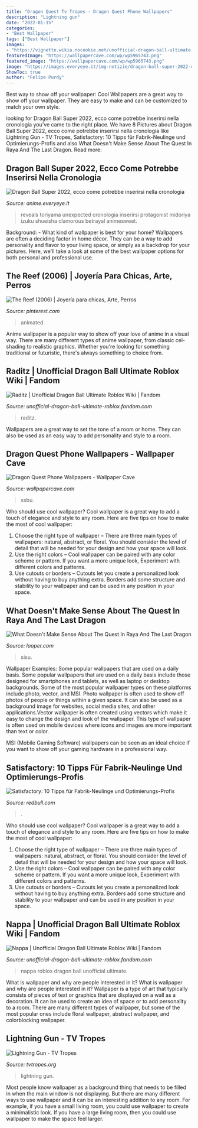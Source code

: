 ```yaml
---
title: "Dragon Quest Tv Tropes - Dragon Quest Phone Wallpapers"
description: "Lightning gun"
date: "2022-01-15"
categories:
- "Best Wallpaper"
tags: ["Best Wallpaper"]
images:
- "https://vignette.wikia.nocookie.net/unofficial-dragon-ball-ultimate-roblox/images/8/83/Raditz.PNG/revision/latest?cb=20200719033057"
featuredImage: "https://wallpapercave.com/wp/wp5965743.png"
featured_image: "https://wallpapercave.com/wp/wp5965743.png"
image: "https://images.everyeye.it/img-notizie/dragon-ball-super-2022-come-inserirsi-cronologia-serie-v4-517205.jpg"
ShowToc: true
author: "Felipe Purdy"
---
```



Best way to show off your wallpaper:
Cool Wallpapers are a great way to show off your wallpaper. They are easy to make and can be customized to match your own style.

	

		
looking for Dragon Ball Super 2022, ecco come potrebbe inserirsi nella cronologia you've came to the right place. We have 8 Pictures about Dragon Ball Super 2022, ecco come potrebbe inserirsi nella cronologia like Lightning Gun - TV Tropes, Satisfactory: 10 Tipps für Fabrik-Neulinge und Optimierungs-Profis and also What Doesn&#039;t Make Sense About The Quest In Raya And The Last Dragon. Read more:
		
    
## Dragon Ball Super 2022, Ecco Come Potrebbe Inserirsi Nella Cronologia

<img loading=lazy src="https://images.everyeye.it/img-notizie/dragon-ball-super-2022-come-inserirsi-cronologia-serie-v4-517205.jpg" onerror="this.onerror=null;this.src='https://tse1.mm.bing.net/th?id=OIP.wU7_vuJNQ_rivF6YTNNdcwHaEd&amp;pid=15.1';" alt="Dragon Ball Super 2022, ecco come potrebbe inserirsi nella cronologia">

_Source: anime.everyeye.it_

>reveals toriyama unexpected cronologia inserirsi protagonist midoriya izuku shueisha clamorous betrayal animesweet. 

	

Background: - What kind of wallpaper is best for your home?
Wallpapers are often a deciding factor in home décor. They can be a way to add personality and flavor to your living space, or simply as a backdrop for your pictures. Here, we'll take a look at some of the best wallpaper options for both personal and professional use.

    
## The Reef (2006) | Joyería Para Chicas, Arte, Perros

<img loading=lazy src="https://i.pinimg.com/736x/d7/e3/0f/d7e30fe78f321381feaf146c22ae4682.jpg" onerror="this.onerror=null;this.src='https://tse2.mm.bing.net/th?id=OIP.otHaFhJeeiS29T2HFi9m2AAAAA&amp;pid=15.1';" alt="The Reef (2006) | Joyería para chicas, Arte, Perros">

_Source: pinterest.com_

>animated. 

	

Anime wallpaper is a popular way to show off your love of anime in a visual way. There are many different types of anime wallpaper, from classic cel-shading to realistic graphics. Whether you're looking for something traditional or futuristic, there's always something to choice from.

    
## Raditz | Unofficial Dragon Ball Ultimate Roblox Wiki | Fandom

<img loading=lazy src="https://vignette.wikia.nocookie.net/unofficial-dragon-ball-ultimate-roblox/images/8/83/Raditz.PNG/revision/latest?cb=20200719033057" onerror="this.onerror=null;this.src='https://tse3.mm.bing.net/th?id=OIP.0gxVvzroXb8pL2CiqplnxwAAAA&amp;pid=15.1';" alt="Raditz | Unofficial Dragon Ball Ultimate Roblox Wiki | Fandom">

_Source: unofficial-dragon-ball-ultimate-roblox.fandom.com_

>raditz. 

	

Wallpapers are a great way to set the tone of a room or home. They can also be used as an easy way to add personality and style to a room.

    
## Dragon Quest Phone Wallpapers - Wallpaper Cave

<img loading=lazy src="https://wallpapercave.com/wp/wp5965743.png" onerror="this.onerror=null;this.src='https://tse2.mm.bing.net/th?id=OIP.xZVsydMUvlEh-aAeFzMlKgHaN-&amp;pid=15.1';" alt="Dragon Quest Phone Wallpapers - Wallpaper Cave">

_Source: wallpapercave.com_

>ssbu. 

	

Who should use cool wallpaper?
Cool wallpaper is a great way to add a touch of elegance and style to any room. Here are five tips on how to make the most of cool wallpaper: 
1) Choose the right type of wallpaper – There are three main types of wallpapers: natural, abstract, or floral. You should consider the level of detail that will be needed for your design and how your space will look. 
2) Use the right colors – Cool wallpaper can be paired with any color scheme or pattern. If you want a more unique look, Experiment with different colors and patterns. 
3) Use cutouts or borders – Cutouts let you create a personalized look without having to buy anything extra. Borders add some structure and stability to your wallpaper and can be used in any position in your space.

    
## What Doesn&#039;t Make Sense About The Quest In Raya And The Last Dragon

<img loading=lazy src="https://img1.looper.com/img/gallery/what-doesnt-make-sense-about-the-quest-in-raya-and-the-last-dragon/intro-1615824859.jpg" onerror="this.onerror=null;this.src='https://tse1.mm.bing.net/th?id=OIP.BbMsQZmurYqWhT7DW4oZbAHaEK&amp;pid=15.1';" alt="What Doesn&#039;t Make Sense About The Quest In Raya And The Last Dragon">

_Source: looper.com_

>sisu. 

	

Wallpaper Examples: Some popular wallpapers that are used on a daily basis.
Some popular wallpapers that are used on a daily basis include those designed for smartphones and tablets, as well as laptop or desktop backgrounds. Some of the most popular wallpaper types on these platforms include photo, vector, and MSI. 
Photo wallpaper is often used to show off photos of people or things within a given space. It can also be used as a background image for websites, social media sites, and other applications.Vector wallpaper is often created using vectors which make it easy to change the design and look of the wallpaper. This type of wallpaper is often used on mobile devices where icons and images are more important than text or color. 

MSI (Mobile Gaming Software) wallpapers can be seen as an ideal choice if you want to show off your gaming hardware in a professional way.

    
## Satisfactory: 10 Tipps Für Fabrik-Neulinge Und Optimierungs-Profis

<img loading=lazy src="https://img.redbull.com/images/c_fill,w_1500,h_1000,g_auto,f_auto,q_auto/redbullcom/2020/7/13/z5ie5sioiyuy3wrbnqcz/satisfactory" onerror="this.onerror=null;this.src='https://tse1.mm.bing.net/th?id=OIP.x0P4YeX8qcD2stkQB5t0VQHaE8&amp;pid=15.1';" alt="Satisfactory: 10 Tipps für Fabrik-Neulinge und Optimierungs-Profis">

_Source: redbull.com_

>. 

	

Who should use cool wallpaper?
Cool wallpaper is a great way to add a touch of elegance and style to any room. Here are five tips on how to make the most of cool wallpaper: 
1) Choose the right type of wallpaper – There are three main types of wallpapers: natural, abstract, or floral. You should consider the level of detail that will be needed for your design and how your space will look. 
2) Use the right colors – Cool wallpaper can be paired with any color scheme or pattern. If you want a more unique look, Experiment with different colors and patterns. 
3) Use cutouts or borders – Cutouts let you create a personalized look without having to buy anything extra. Borders add some structure and stability to your wallpaper and can be used in any position in your space.

    
## Nappa | Unofficial Dragon Ball Ultimate Roblox Wiki | Fandom

<img loading=lazy src="https://vignette.wikia.nocookie.net/unofficial-dragon-ball-ultimate-roblox/images/c/c2/Nappa.PNG/revision/latest/scale-to-width-down/309?cb=20200719030954" onerror="this.onerror=null;this.src='https://tse4.mm.bing.net/th?id=OIP.zMmBNRBMXW9x0I30_PYE0gAAAA&amp;pid=15.1';" alt="Nappa | Unofficial Dragon Ball Ultimate Roblox Wiki | Fandom">

_Source: unofficial-dragon-ball-ultimate-roblox.fandom.com_

>nappa roblox dragon ball unofficial ultimate. 

	

What is wallpaper and why are people interested in it?
What is wallpaper and why are people interested in it?
Wallpaper is a type of art that typically consists of pieces of text or graphics that are displayed on a wall as a decoration. It can be used to create an idea of space or to add personality to a room. There are many different types of wallpaper, but some of the most popular ones include floral wallpaper, abstract wallpaper, and colorblocking wallpaper.

    
## Lightning Gun - TV Tropes

<img loading=lazy src="https://static.tvtropes.org/pmwiki/pub/images/504bab75fd10b8706ffa2d3f2797b2ec.jpg" onerror="this.onerror=null;this.src='https://tse2.mm.bing.net/th?id=OIP.mpzs-DdbIAdmI2-zqAdjcwHaFj&amp;pid=15.1';" alt="Lightning Gun - TV Tropes">

_Source: tvtropes.org_

>lightning gun. 

	

Most people know wallpaper as a background thing that needs to be filled in when the main window is not displaying. But there are many different ways to use wallpaper and it can be an interesting addition to any room. For example, if you have a small living room, you could use wallpaper to create a minimalistic look. If you have a large living room, then you could use wallpaper to make the space feel larger.

